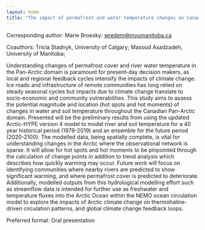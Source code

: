 ```yaml
---
layout: home
title: "The impact of permafrost and water temperature changes on Canada’s Arctic"
---
```



Corresponding author: Marie Broesky: wredem@myumanitoba.ca

Coauthors: Tricia Stadnyk, University of Calgary; Masoud Asadzadeh, University of Manitoba; 

Understanding changes of permafrost cover and river water temperature in the Pan-Arctic domain is paramount for present-day decision makers, as local and regional feedback cycles intensify the impacts of climate change. Ice roads and infrastructure of remote communities has long relied on steady seasonal cycles but impacts due to climate change translate to socio-economic and community vulnerabilities. This study aims to assess the potential magnitude and location (hot spots and hot moments) of changes in water and soil temperature throughout the Canadian Pan-Arctic domain. Presented will be the preliminary results from using the updated Arctic-HYPE version 4 model to model river and soil temperature for a 40 year historical period (1979-2019) and an ensemble for the future period (2020-2100). The modelled data, being spatially complete, is vital for understanding changes in the Arctic where the observational network is sparse. It will allow for hot spots and hot moments to be pinpointed through the calculation of change points in addition to trend analysis which describes how quickly warming may occur. Future work will focus on identifying communities where nearby rivers are predicted to show significant warming, and where permafrost cover is predicted to deteriorate. Additionally, modelled outputs from this hydrological modelling effort such as streamflow data is intended for further use as freshwater and temperature fluxes into the Arctic Ocean within the NEMO ocean circulation model to explore the impacts of Arctic climate change on thermohaline-driven circulation patterns, and global climate change feedback loops.

Preferred format: Oral presentation
